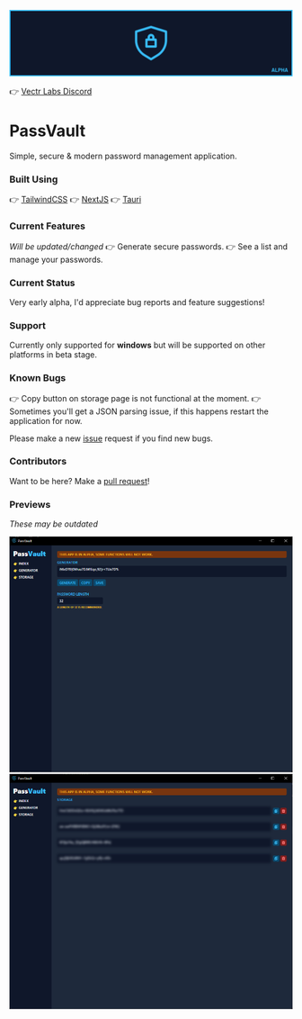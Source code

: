 ![Banner](/assets/banner_logo.png)

👉 [Vectr Labs Discord](https://discord.gg/wVYCMYsZ2K)

# PassVault
Simple, secure &amp; modern password management application.

### Built Using
👉 [TailwindCSS](https://tailwindcss.com/)
👉 [NextJS](https://nextjs.org/)
👉 [Tauri](https://tauri.app/)

### Current Features
*Will be updated/changed*
👉 Generate secure passwords.
👉 See a list and manage your passwords.

### Current Status
Very early alpha, I'd appreciate bug reports and feature suggestions!

### Support
Currently only supported for **windows** but will be supported on other platforms in beta stage.

### Known Bugs
👉 Copy button on storage page is not functional at the moment.
👉 Sometimes you'll get a JSON parsing issue, if this happens restart the application for now.

Please make a new [issue](https://github.com/Vectr-Labs/PassVault/issues) request if you find new bugs.

### Contributors
Want to be here? Make a [pull request](https://github.com/Vectr-Labs/PassVault/pulls)!

### Previews
*These may be outdated*

![Generator](/assets/passvault-alpha_generator.png)
![Generator](/assets/passvault-alpha_storage.png)
